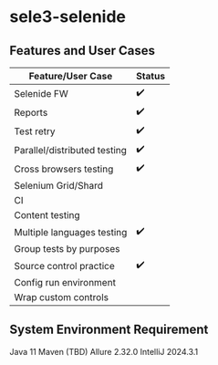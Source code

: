 # sele3-selenide

## Features and User Cases

| Feature/User Case            | Status                                    |
|------------------------------|-------------------------------------------|
| Selenide FW                  | ✔️                                        |
| Reports                      | ✔️                                        |
| Test retry                   | ✔️                                        |
| Parallel/distributed testing | ✔️                                        |
| Cross browsers testing       | ✔️                                        |
| Selenium Grid/Shard          |                                           |
| CI                           |                                           |
| Content testing              |                                           |
| Multiple languages testing   | ✔️                                        |
| Group tests by purposes      |                                           |
| Source control practice      | ✔️                                        |
| Config run environment       |                                           |
| Wrap custom controls         |                                           |

## System Environment Requirement
Java 11
Maven (TBD)
Allure 2.32.0
IntelliJ 2024.3.1
